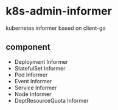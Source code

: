 # k8s-admin-informer

kubernetes informer based on client-go

## component

- Deployment Informer
- StatefulSet Informer
- Pod Informer
- Event Informer
- Service Informer
- Node Informer
- DeptResourceQuota Informer
